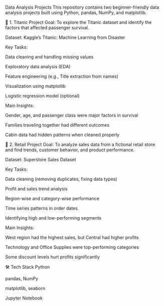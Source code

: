Data Analysis Projects
This repository contains two beginner-friendly data analysis projects built using Python, pandas, NumPy, and matplotlib.

📁 1. Titanic Project
Goal:
To explore the Titanic dataset and identify the factors that affected passenger survival.

Dataset:
Kaggle’s Titanic: Machine Learning from Disaster

Key Tasks:

Data cleaning and handling missing values

Exploratory data analysis (EDA)

Feature engineering (e.g., Title extraction from names)

Visualization using matplotlib

Logistic regression model (optional)

Main Insights:

Gender, age, and passenger class were major factors in survival

Families traveling together had different outcomes

Cabin data had hidden patterns when cleaned properly

📁 2. Retail Project
Goal:
To analyze sales data from a fictional retail store and find trends, customer behavior, and product performance.

Dataset:
Superstore Sales Dataset

Key Tasks:

Data cleaning (removing duplicates, fixing data types)

Profit and sales trend analysis

Region-wise and category-wise performance

Time series patterns in order dates

Identifying high and low-performing segments

Main Insights:

West region had the highest sales, but Central had higher profits

Technology and Office Supplies were top-performing categories

Some discount levels hurt profits significantly

🛠️ Tech Stack
Python

pandas, NumPy

matplotlib, seaborn

Jupyter Notebook

